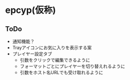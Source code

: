 # epcyp(仮称)

## ToDo
- 通知機能？
- Trayアイコンにお気に入りを表示する案
- プレイヤー設定タブ
  - 引数をクリックで編集できるように
  - フォーマットごとにプレイヤーを切り替えれるように
  - 引数をホスト名URLでも受け取れるように
